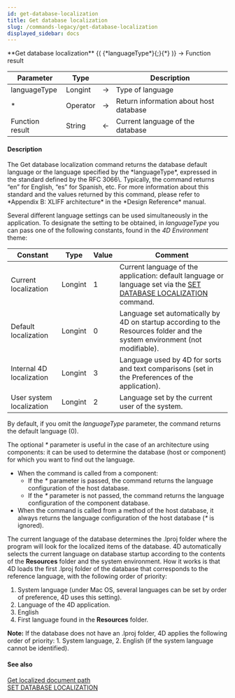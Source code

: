 ```yaml
---
id: get-database-localization
title: Get database localization
slug: /commands-legacy/get-database-localization
displayed_sidebar: docs
---
```


<!--REF #_command_.Get database localization.Syntax-->**Get database localization** {( {*languageType*}{;}{*} )} -> Function result<!-- END REF-->
<!--REF #_command_.Get database localization.Params-->
| Parameter | Type |  | Description |
| --- | --- | --- | --- |
| languageType | Longint | &rarr; | Type of language |
| * | Operator | &rarr; | Return information about host database |
| Function result | String | &larr; | Current language of the database |

<!-- END REF-->

#### Description 

<!--REF #_command_.Get database localization.Summary-->The Get database localization command returns the database default language or the language specified by the *languageType*, expressed in the standard defined by the RFC 3066\.<!-- END REF--> Typically, the command returns “en” for English, “es” for Spanish, etc. For more information about this standard and the values returned by this command, please refer to *Appendix B: XLIFF architecture* in the *Design Reference* manual.

Several different language settings can be used simultaneously in the application. To designate the setting to be obtained, in *languageType* you can pass one of the following constants, found in the *4D Environment* theme:

| Constant                 | Type    | Value | Comment                                                                                                                                          |
| ------------------------ | ------- | ----- | ------------------------------------------------------------------------------------------------------------------------------------------------ |
| Current localization     | Longint | 1     | Current language of the application: default language or language set via the [SET DATABASE LOCALIZATION](set-database-localization.md) command. |
| Default localization     | Longint | 0     | Language set automatically by 4D on startup according to the Resources folder and the system environment (not modifiable).                       |
| Internal 4D localization | Longint | 3     | Language used by 4D for sorts and text comparisons (set in the Preferences of the application).                                                  |
| User system localization | Longint | 2     | Language set by the current user of the system.                                                                                                  |

By default, if you omit the *languageType* parameter, the command returns the default language (0). 

The optional *\** parameter is useful in the case of an architecture using components: it can be used to determine the database (host or component) for which you want to find out the language.

* When the command is called from a component:  
   * If the *\** parameter is passed, the command returns the language configuration of the host database.  
   * If the *\** parameter is not passed, the command returns the language configuration of the component database.
* When the command is called from a method of the host database, it always returns the language configuration of the host database (*\** is ignored).

The current language of the database determines the .lproj folder where the program will look for the localized items of the database. 4D automatically selects the current language on database startup according to the contents of the **Resources** folder and the system environment. How it works is that 4D loads the first .lproj folder of the database that corresponds to the reference language, with the following order of priority:

1. System language (under Mac OS, several languages can be set by order of preference, 4D uses this setting).
2. Language of the 4D application.
3. English
4. First language found in the **Resources** folder.

**Note:** If the database does not have an .lproj folder, 4D applies the following order of priority: 1\. System language, 2\. English (if the system language cannot be identified).

#### See also 

[Get localized document path](get-localized-document-path.md)  
[SET DATABASE LOCALIZATION](set-database-localization.md)  